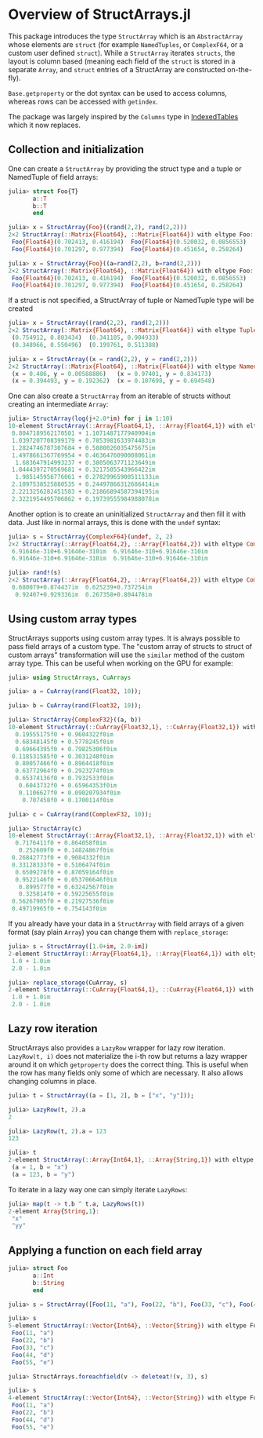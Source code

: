 # Overview of StructArrays.jl

This package introduces the type `StructArray` which is an `AbstractArray` whose elements are `struct` (for example `NamedTuples`,  or `ComplexF64`, or a custom user defined `struct`). While a `StructArray` iterates `structs`, the layout is column based (meaning each field of the `struct` is stored in a separate `Array`, and `struct` entries of a StructArray are constructed on-the-fly). 

`Base.getproperty` or the dot syntax can be used to access columns, whereas rows can be accessed with `getindex`. 

The package was largely inspired by the `Columns` type in [IndexedTables](https://github.com/JuliaComputing/IndexedTables.jl) which it now replaces.

## Collection and initialization

One can create a `StructArray` by providing the struct type and a tuple or NamedTuple of field arrays:
```julia
julia> struct Foo{T}
       a::T
       b::T
       end

julia> x = StructArray{Foo}((rand(2,2), rand(2,2)))
2×2 StructArray(::Matrix{Float64}, ::Matrix{Float64}) with eltype Foo:
 Foo{Float64}(0.702413, 0.416194)  Foo{Float64}(0.520032, 0.0856553)
 Foo{Float64}(0.701297, 0.977394)  Foo{Float64}(0.451654, 0.258264)

julia> x = StructArray{Foo}((a=rand(2,2), b=rand(2,2)))
2×2 StructArray(::Matrix{Float64}, ::Matrix{Float64}) with eltype Foo:
 Foo{Float64}(0.702413, 0.416194)  Foo{Float64}(0.520032, 0.0856553)
 Foo{Float64}(0.701297, 0.977394)  Foo{Float64}(0.451654, 0.258264) 
```
If a struct is not specified, a StructArray of tuple or NamedTuple type will be created
```julia 
julia> x = StructArray((rand(2,2), rand(2,2)))
2×2 StructArray(::Matrix{Float64}, ::Matrix{Float64}) with eltype Tuple{Float64, Float64}:
 (0.754912, 0.803434)  (0.341105, 0.904933)
 (0.348966, 0.550496)  (0.199761, 0.511388)

julia> x = StructArray((x = rand(2,2), y = rand(2,2)))
2×2 StructArray(::Matrix{Float64}, ::Matrix{Float64}) with eltype NamedTuple{(:x, :y), Tuple{Float64, Float64}}:
 (x = 0.486, y = 0.00588886)   (x = 0.97401, y = 0.834173)
 (x = 0.394493, y = 0.192362)  (x = 0.107698, y = 0.694548)
```


One can also create a `StructArray` from an iterable of structs without creating an intermediate `Array`:

```julia
julia> StructArray(log(j+2.0*im) for j in 1:10)
10-element StructArray(::Array{Float64,1}, ::Array{Float64,1}) with eltype Complex{Float64}:
 0.8047189562170501 + 1.1071487177940904im
 1.0397207708399179 + 0.7853981633974483im
 1.2824746787307684 + 0.5880026035475675im
 1.4978661367769954 + 0.4636476090008061im
  1.683647914993237 + 0.3805063771123649im
 1.8444397270569681 + 0.3217505543966422im
  1.985145956776061 + 0.27829965900511133im
 2.1097538525880535 + 0.24497866312686414im
 2.2213256282451583 + 0.21866894587394195im
 2.3221954495706862 + 0.19739555984988078im
```

Another option is to create an uninitialized `StructArray` and then fill it with data. Just like in normal arrays, this is done with the `undef` syntax:

```julia
julia> s = StructArray{ComplexF64}(undef, 2, 2)
2×2 StructArray(::Array{Float64,2}, ::Array{Float64,2}) with eltype Complex{Float64}:
 6.91646e-310+6.91646e-310im  6.91646e-310+6.91646e-310im
 6.91646e-310+6.91646e-310im  6.91646e-310+6.91646e-310im

julia> rand!(s)
2×2 StructArray(::Array{Float64,2}, ::Array{Float64,2}) with eltype Complex{Float64}:
 0.680079+0.874437im  0.625239+0.737254im
  0.92407+0.929336im  0.267358+0.804478im
```
## Using custom array types

StructArrays supports using custom array types. It is always possible to pass field arrays of a custom type. The "custom array of structs to struct of custom arrays" transformation will use the `similar` method of the custom array type. This can be useful when working on the GPU for example:

```julia
julia> using StructArrays, CuArrays

julia> a = CuArray(rand(Float32, 10));

julia> b = CuArray(rand(Float32, 10));

julia> StructArray{ComplexF32}((a, b))
10-element StructArray(::CuArray{Float32,1}, ::CuArray{Float32,1}) with eltype Complex{Float32}:
  0.19555175f0 + 0.9604322f0im
  0.68348145f0 + 0.5778245f0im
  0.69664395f0 + 0.79825306f0im
 0.118531585f0 + 0.3031248f0im
  0.80057466f0 + 0.8964418f0im
  0.63772964f0 + 0.2923274f0im
  0.65374136f0 + 0.7932533f0im
   0.6043732f0 + 0.65964353f0im
   0.1106627f0 + 0.090207934f0im
    0.707458f0 + 0.1700114f0im

julia> c = CuArray(rand(ComplexF32, 10));

julia> StructArray(c)
10-element StructArray(::Array{Float32,1}, ::Array{Float32,1}) with eltype Complex{Float32}:
  0.7176411f0 + 0.864058f0im
   0.252609f0 + 0.14824867f0im
 0.26842773f0 + 0.9084332f0im
 0.33128333f0 + 0.5106474f0im
  0.6509278f0 + 0.87059164f0im
  0.9522146f0 + 0.053706646f0im
   0.899577f0 + 0.63242567f0im
   0.325814f0 + 0.59225655f0im
 0.56267905f0 + 0.21927536f0im
 0.49719965f0 + 0.754143f0im
```

If you already have your data in a `StructArray` with field arrays of a given format (say plain `Array`) you can change them with `replace_storage`:

```julia
julia> s = StructArray([1.0+im, 2.0-im])
2-element StructArray(::Array{Float64,1}, ::Array{Float64,1}) with eltype Complex{Float64}:
 1.0 + 1.0im
 2.0 - 1.0im

julia> replace_storage(CuArray, s)
2-element StructArray(::CuArray{Float64,1}, ::CuArray{Float64,1}) with eltype Complex{Float64}:
 1.0 + 1.0im
 2.0 - 1.0im
```

## Lazy row iteration

StructArrays also provides a `LazyRow` wrapper for lazy row iteration. `LazyRow(t, i)` does not materialize the i-th row but returns a lazy wrapper around it on which `getproperty` does the correct thing. This is useful when the row has many fields only some of which are necessary. It also allows changing columns in place.

```julia
julia> t = StructArray((a = [1, 2], b = ["x", "y"]));

julia> LazyRow(t, 2).a
2

julia> LazyRow(t, 2).a = 123
123

julia> t
2-element StructArray(::Array{Int64,1}, ::Array{String,1}) with eltype NamedTuple{(:a, :b),Tuple{Int64,String}}:
 (a = 1, b = "x")
 (a = 123, b = "y")
```

To iterate in a lazy way one can simply iterate `LazyRows`:

```julia
julia> map(t -> t.b ^ t.a, LazyRows(t))
2-element Array{String,1}:
 "x"
 "yy"
```

## Applying a function on each field array

```julia
julia> struct Foo
       a::Int
       b::String
       end

julia> s = StructArray([Foo(11, "a"), Foo(22, "b"), Foo(33, "c"), Foo(44, "d"), Foo(55, "e")]);

julia> s
5-element StructArray(::Vector{Int64}, ::Vector{String}) with eltype Foo:
 Foo(11, "a")
 Foo(22, "b")
 Foo(33, "c")
 Foo(44, "d")
 Foo(55, "e")

julia> StructArrays.foreachfield(v -> deleteat!(v, 3), s)

julia> s
4-element StructArray(::Vector{Int64}, ::Vector{String}) with eltype Foo:
 Foo(11, "a")
 Foo(22, "b")
 Foo(44, "d")
 Foo(55, "e")
```

